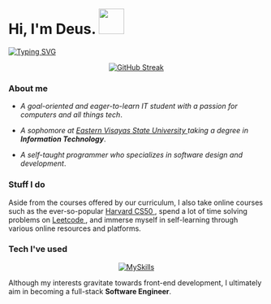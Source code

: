 <h1> Hi, I'm Deus. <img src="https://media.giphy.com/media/YRMb6dd7zprS00JdGZ/giphy.gif" width="50"></h1>

[![Typing SVG](https://readme-typing-svg.demolab.com?font=Share+Tech+Mono&size=28&duration=4000&pause=1500&color=20FF86&width=435&lines=I+write+code;I+build+computers;But+most+of+all+.+.+.;I+miss+you+%3Ac)](https://git.io/typing-svg)


<p align="center">
  <a href="https://git.io/streak-stats">
    <img src="https://streak-stats.demolab.com?user=Prox-C&theme=soft-green&hide_border=true&card_width=600&background=EB545400" alt="GitHub Streak" />
  </a>
</p>


### About me
- *A goal-oriented and eager-to-learn IT student with a passion for computers and all things tech*. 

 - *A sophomore at <a href="https://www.facebook.com/myEVSU?mibextid=ZbWKwL"> Eastern Visayas State University </a> taking a degree in **Information Technology***. 

- *A self-taught programmer who specializes in software design and development*.

### Stuff I do 

Aside from the courses offered by our curriculum, I also take online courses such as the ever-so-popular <a href="https://pll.harvard.edu/course/cs50-introduction-computer-science"> Harvard CS50 </a>, spend a lot of time solving problems on <a href="https://leetcode.com/problemset/all/"> Leetcode </a>, and immerse myself in self-learning through various online resources and platforms.

### Tech I've used
<p align="center">
  <a href="https://skills.thijs.gg">
    <img src="https://skills.thijs.gg/icons?i=py,js,html,css,c,java,react,tailwind,ts&theme=light" alt="MySkills" />
  </a>
</p>

Although my interests gravitate towards front-end development, I ultimately aim in becoming a full-stack **Software Engineer**. 
